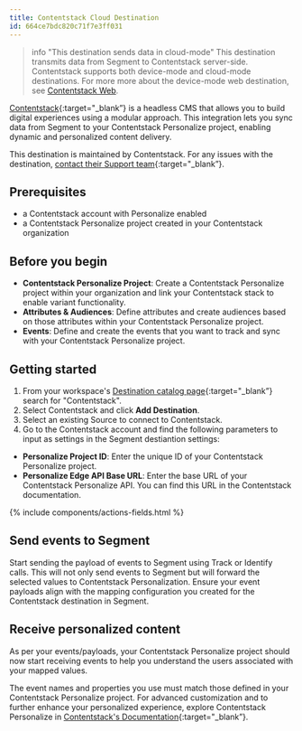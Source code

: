 ```yaml
---
title: Contentstack Cloud Destination
id: 664ce7bdc820c71f7e3ff031
---
```


> info "This destination sends data in cloud-mode"
> This destination transmits data from Segment to Contentstack server-side. Contentstack supports both device-mode and cloud-mode destinations. For more more about the device-mode web destination, see [Contentstack Web](docs/connections/destinations/catalog/contentstack-web).

[Contentstack](https://www.contentstack.com/?utm_source=segment&utm_medium=docs&utm_campaign=partners){:target="_blank”} is a headless CMS that allows you to build digital experiences using a modular approach. This integration lets you sync data from Segment to your Contentstack Personalize project, enabling dynamic and personalized content delivery.

This destination is maintained by Contentstack. For any issues with the destination, [contact their Support team](https://www.contentstack.com/customers/support){:target="_blank”}.

## Prerequisites

- a Contentstack account with Personalize enabled
- a Contentstack Personalize project created in your Contentstack organization

## Before you begin

- **Contentstack Personalize Project**: Create a Contentstack Personalize project within your organization and link your Contentstack stack to enable variant functionality.
- **Attributes & Audiences**: Define attributes and create audiences based on those attributes within your Contentstack Personalize project.
- **Events**: Define and create the events that you want to track and sync with your Contentstack Personalize project.

## Getting started

1. From your workspace's [Destination catalog page](https://app.segment.com/goto-my-workspace/destinations/catalog){:target="_blank”} search for "Contentstack".
2. Select Contentstack and click **Add Destination**.
3. Select an existing Source to connect to Contentstack.
4. Go to the Contentstack account and find the following parameters to input as settings in the Segment destiantion settings:
  - **Personalize Project ID**: Enter the unique ID of your Contentstack Personalize project.
  - **Personalize Edge API Base URL**: Enter the base URL of your Contentstack Personalize API. You can find this URL in the Contentstack documentation.

{% include components/actions-fields.html %}

## Send events to Segment

Start sending the payload of events to Segment using Track or Identify calls. This will not only send events to Segment but will forward the selected values to Contentstack Personalization. Ensure your event payloads align with the mapping configuration you created for the Contentstack destination in Segment.

## Receive personalized content

As per your events/payloads, your Contentstack Personalize project should now start receiving events to help you understand the users associated with your mapped values.

The event names and properties you use must match those defined in your Contentstack Personalize project. For advanced customization and to further enhance your personalized experience, explore Contentstack Personalize in [Contentstack's Documentation](https://www.contentstack.com/docs){:target="_blank”}.